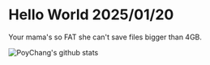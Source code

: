 # Hello World 2025/01/20

Your mama's so FAT she can't save files bigger than 4GB.

![PoyChang's github stats](https://github-readme-stats.vercel.app/api?username=poychang&show_icons=true&theme=dracula)
